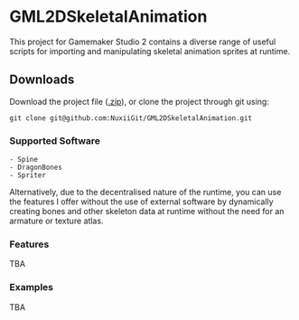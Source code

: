 # GML2DSkeletalAnimation

This project for Gamemaker Studio 2 contains a diverse range of useful scripts for importing and manipulating skeletal animation sprites at runtime.

## Downloads

Download the project file ([.zip](https://github.com/NuxiiGit/GML2DSkeletalAnimation/archive/master.zip)), or clone the project through git using:

```
git clone git@github.com:NuxiiGit/GML2DSkeletalAnimation.git
```

### Supported Software

```
- Spine
- DragonBones
- Spriter
```

Alternatively, due to the decentralised nature of the runtime, you can use the features I offer without the use of external software by dynamically creating bones and other skeleton data at runtime without the need for an armature or texture atlas.

### Features

TBA

### Examples

TBA